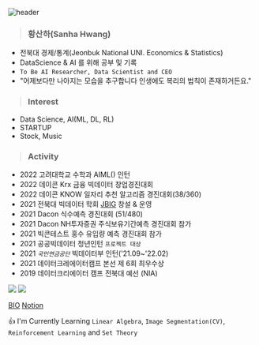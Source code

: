 ![header](https://capsule-render.vercel.app/api?type=waving&color=8C&height=200&section=header&text=Sanha%20&fontSize=50&animation=twinkling&fontcolor=8B4513&descSize=100)

> ### 황산하(Sanha Hwang)
- 전북대 경제/통계(Jeonbuk National UNI. Economics & Statistics)
- DataScience & AI 를 위해 공부 및 기록
- `To Be AI Researcher, Data Scientist and CEO`
- "어제보다만 나아지는 모습을 추구합니다 인생에도 복리의 법칙이 존재하거든요."

> ### Interest
- Data Science, AI(ML, DL, RL) 
- STARTUP
- Stock, Music

> ### Activity
- 2022 고려대학교 수학과 AIML() 인턴
- 2022 데이콘 Krx 금융 빅데이터 창업경진대회
- 2022 데이콘 KNOW 일자리 추천 알고리즘 경진대회(38/360)
- 2021 전북대 빅데이터 학회 [JBIG](https://generated-element-754.notion.site/JBIG-JBNU-Bigdata-AI-Group-ec3541c0f66447fc8d108c13a652df80) 창설 & 운영
- 2021 Dacon 식수예측 경진대회 (51/480)
- 2021 Dacon NH투자증권 주식보유기간예측 경진대회 참가
- 2021 빅콘테스트 홍수 유입량 예측 경진대회 참가
- 2021 공공빅데이터 청년인턴 `프로젝트 대상`
- 2021 *`국민연금공단`* 빅데이터부 인턴('21.09~'22.02)
- 2021 데이터크레에이터캠프 본선 제 6회 최우수상
- 2019 데이터크리에이터 캠프 전북대 예선 (NIA)

<img src="https://img.shields.io/badge/Python-3766AB?style=flat-square&logo=Python&logoColor=white"/> <img src="https://img.shields.io/badge/R Program-178DC3?style=flat-square&logo=R&logoColor=white"/>

[BIO](https://linktr.ee/hsh6449)
[Notion](https://www.notion.so/Hwang-Sanha-e4cb0bf6c12145a2921efae527cd5afd)

:+1: I'm Currently Learning `Linear Algebra`, `Image Segmentation(CV)`, `Reinforcement Learning` and `Set Theory`
